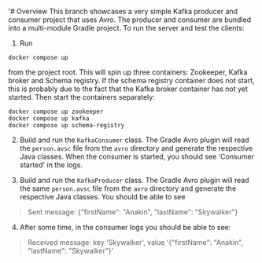 '# Overview
This branch showcases a very simple Kafka producer and consumer project that uses Avro. The producer and consumer are
bundled into a multi-module Gradle project.
To run the server and test the clients:

1. Run

```shell
docker compose up
```


from the project root. This will spin up three containers: Zookeeper, Kafka broker and Schema registry. If the schema
registry container does not start, this is probably due to the fact that the Kafka broker container has not yet started.
Then start the containers separately:

```shell
docker compose up zookeeper
docker compose up kafka
docker compose up schema-registry
```

2. Build and run the <code>KafkaConsumer</code> class. The Gradle Avro plugin will read the <code>person.avsc</code>
file from the <code>avro</code> directory and generate the respective Java classes. When the consumer is started, you
should see 'Consumer started' in the logs.

3. Build and run the <code>KafkaProducer</code> class. The Gradle Avro plugin will read the same <code>person.avsc</code>
file from the <code>avro</code> directory and generate the respective Java classes. You should be able to see

> Sent message: {"firstName": "Anakin", "lastName": "Skywalker"}

4. After some time, in the consumer logs you should be able to see:

> Received message: key 'Skywalker', value '{"firstName": "Anakin", "lastName": "Skywalker"}'